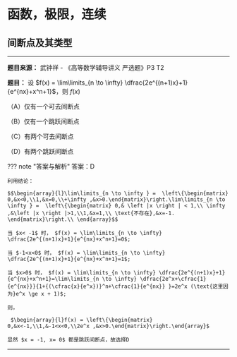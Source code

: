 # 函数，极限，连续

## 间断点及其类型

---

**题目来源：** 武钟祥 - 《高等数学辅导讲义 严选题》P3 T2

**题目：** 设 $f(x) = \lim\limits_{n \to \infty} \dfrac{2e^{(n+1)x}+1}{e^{nx}+x^n+1}$，则 $f(x)$

（A）仅有一个可去间断点

（B）仅有一个跳跃间断点

（C）有两个可去间断点

（D）有两个跳跃间断点

??? note "答案与解析"
    答案：D
    
    利用结论：
    
    $$\begin{array}{l}\lim\limits_{n \to \infty } =  \left\{\begin{matrix} 0,&x<0,\\1,&x=0,\\+\infty ,&x>0.\end{matrix}\right.\lim\limits_{n \to \infty } =  \left\{\begin{matrix} 0,& \left |x \right | < 1,\\ \infty ,&\left |x \right |>1,\\1,&x=1,\\ \text{不存在},&x=-1. \end{matrix}\right.\\ \end{array}$$
    
    当 $x< -1$ 时， $f(x) = \lim\limits_{n \to \infty} \dfrac{2e^{(n+1)x}+1}{e^{nx}+x^n+1}=0$;
    
    当 $-1<x<0$ 时， $f(x) = \lim\limits_{n \to \infty} \dfrac{2e^{(n+1)x}+1}{e^{nx}+x^n+1}=1$;
    
    当 $x>0$ 时， $f(x) = \lim\limits_{n \to \infty} \dfrac{2e^{(n+1)x}+1}{e^{nx}+x^n+1}=\lim\limits_{n \to \infty} \dfrac{2e^x+\cfrac{1}{e^{nx}}}{1+{(\cfrac{x}{e^x})}^n+\cfrac{1}{e^{nx}} }=2e^x (\text{这里因为}e^x \ge x + 1)$;
    
    则，
    
     $\begin{array}{l}f(x) = \left\{\begin{matrix} 0,&x<-1,\\1,&-1<x<0,\\2e^x ,&x>0.\end{matrix}\right.\end{array}$
    
    显然 $x = -1, x= 0$ 都是跳跃间断点，故选择D
    
    
---